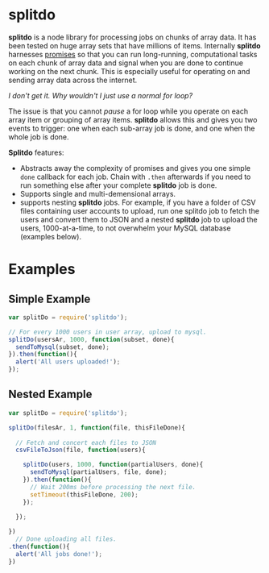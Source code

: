 # splitdo
**splitdo** is a node library for processing jobs on chunks of array data.  It has been tested on huge array sets that have millions of items. Internally **splitdo** harnesses [promises](https://github.com/kriskowal/q) so that you can run long-running, computational tasks on each chunk of array data and signal when you are done to continue working on the next chunk.  This is especially useful for operating on and sending array data across the internet.

*I don't get it. Why wouldn't I just use a normal for loop?*

The issue is that you cannot _pause_ a for loop while you operate on each array item or grouping of array items.  **splitdo** allows this and gives you two events to trigger: one when each sub-array job is done, and one when the whole job is done. 

**Splitdo** features:

* Abstracts away the complexity of promises and gives you one simple `done` callback for each job.  Chain with `.then` afterwards if you need to run something else after your complete **splitdo** job is done.
* Supports single and multi-demensional arrays.
* supports nesting **splitdo** jobs.  For example, if you have a folder of CSV files containing user accounts to upload, run one splitdo job to fetch the users and convert them to JSON and a nested **splitdo** job to upload the users, 1000-at-a-time, to not overwhelm your MySQL database (examples below).

# Examples

## Simple Example
```javascript
var splitDo = require('splitdo');

// For every 1000 users in user array, upload to mysql.
splitDo(usersAr, 1000, function(subset, done){
  sendToMysql(subset, done);
}).then(function(){
  alert('All users uploaded!');
});
```

## Nested Example
```javascript
var splitDo = require('splitdo');

splitDo(filesAr, 1, function(file, thisFileDone){
  
  // Fetch and concert each files to JSON
  csvFileToJson(file, function(users){

    splitDo(users, 1000, function(partialUsers, done){
      sendToMysql(partialUsers, file, done);
    }).then(function(){
      // Wait 200ms before processing the next file.
      setTimeout(thisFileDone, 200);
    });

  });
    
})
  // Done uploading all files.
.then(function(){
  alert('All jobs done!');
})
```
